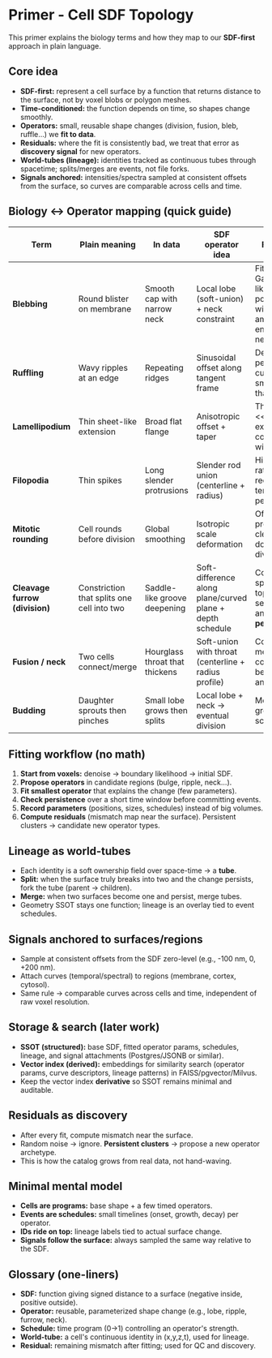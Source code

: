# Primer - Cell SDF Topology

This primer explains the biology terms and how they map to our **SDF-first** approach in plain language.

## Core idea
- **SDF-first:** represent a cell surface by a function that returns distance to the surface, not by voxel blobs or polygon meshes.
- **Time-conditioned:** the function depends on time, so shapes change smoothly.
- **Operators:** small, reusable shape changes (division, fusion, bleb, ruffle...) we **fit to data**.
- **Residuals:** where the fit is consistently bad, we treat that error as **discovery signal** for new operators.
- **World-tubes (lineage):** identities tracked as continuous tubes through spacetime; splits/merges are events, not file forks.
- **Signals anchored:** intensities/spectra sampled at consistent offsets from the surface, so curves are comparable across cells and time.

## Biology <-> Operator mapping (quick guide)

| Term | Plain meaning | In data | SDF operator idea | Fit notes |
|---|---|---|---|---|
| **Blebbing** | Round blister on membrane | Smooth cap with narrow neck | Local lobe (soft-union) + neck constraint | Fit Gaussian-like lobe: position, width, amplitude; enforce min neck radius. |
| **Ruffling** | Wavy ripples at an edge | Repeating ridges | Sinusoidal offset along tangent frame | Detect periodic curvature; smaller amp than blebs. |
| **Lamellipodium** | Thin sheet-like extension | Broad flat flange | Anisotropic offset + taper | Thickness << lateral extent; may co-occur with ruffles. |
| **Filopodia** | Thin spikes | Long slender protrusions | Slender rod union (centerline + radius) | High aspect ratio; require temporal persistence. |
| **Mitotic rounding** | Cell rounds before division | Global smoothing | Isotropic scale deformation | Often precedes cleavage; do not call division yet. |
| **Cleavage furrow (division)** | Constriction that splits one cell into two | Saddle-like groove deepening | Soft-difference along plane/curved plane + depth schedule | Commit split when topology separates and **persists**. |
| **Fusion / neck** | Two cells connect/merge | Hourglass throat that thickens | Soft-union with throat (centerline + radius profile) | Commit merge when components become one and persist. |
| **Budding** | Daughter sprouts then pinches | Small lobe grows then splits | Local lobe + neck -> eventual division | Monotonic growth to scission. |

## Fitting workflow (no math)
1) **Start from voxels:** denoise -> boundary likelihood -> initial SDF.
2) **Propose operators** in candidate regions (bulge, ripple, neck...).
3) **Fit smallest operator** that explains the change (few parameters).
4) **Check persistence** over a short time window before committing events.
5) **Record parameters** (positions, sizes, schedules) instead of big volumes.
6) **Compute residuals** (mismatch map near the surface). Persistent clusters -> candidate new operator types.

## Lineage as world-tubes
- Each identity is a soft ownership field over space-time -> a **tube**.
- **Split:** when the surface truly breaks into two and the change persists, fork the tube (parent -> children).
- **Merge:** when two surfaces become one and persist, merge tubes.
- Geometry SSOT stays one function; lineage is an overlay tied to event schedules.

## Signals anchored to surfaces/regions
- Sample at consistent offsets from the SDF zero-level (e.g., -100 nm, 0, +200 nm).
- Attach curves (temporal/spectral) to regions (membrane, cortex, cytosol).
- Same rule -> comparable curves across cells and time, independent of raw voxel resolution.

## Storage & search (later work)
- **SSOT (structured):** base SDF, fitted operator params, schedules, lineage, and signal attachments (Postgres/JSONB or similar).
- **Vector index (derived):** embeddings for similarity search (operator params, curve descriptors, lineage patterns) in FAISS/pgvector/Milvus.
- Keep the vector index **derivative** so SSOT remains minimal and auditable.

## Residuals as discovery
- After every fit, compute mismatch near the surface.
- Random noise -> ignore. **Persistent clusters** -> propose a new operator archetype.
- This is how the catalog grows from real data, not hand-waving.

## Minimal mental model
- **Cells are programs:** base shape + a few timed operators.
- **Events are schedules:** small timelines (onset, growth, decay) per operator.
- **IDs ride on top:** lineage labels tied to actual surface change.
- **Signals follow the surface:** always sampled the same way relative to the SDF.

## Glossary (one-liners)
- **SDF:** function giving signed distance to a surface (negative inside, positive outside).
- **Operator:** reusable, parameterized shape change (e.g., lobe, ripple, furrow, neck).
- **Schedule:** time program (0->1) controlling an operator's strength.
- **World-tube:** a cell's continuous identity in (x,y,z,t), used for lineage.
- **Residual:** remaining mismatch after fitting; used for QC and discovery.
